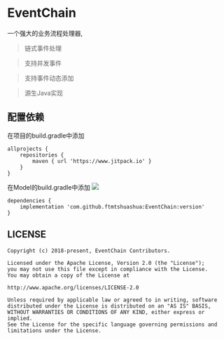 # EventChain
一个强大的业务流程处理器,

>链式事件处理

>支持并发事件

>支持事件动态添加

>源生Java实现

## 配置依赖

在项目的build.gradle中添加
```
allprojects {
    repositories {
        maven { url 'https://www.jitpack.io' }
    }
}
```
在Model的build.gradle中添加 [![](https://jitpack.io/v/ftmtshuashua/EventChain.svg)](https://jitpack.io/#ftmtshuashua/EventChain)
```
dependencies {
    implementation 'com.github.ftmtshuashua:EventChain:version'
}
```


## LICENSE

```
Copyright (c) 2018-present, EventChain Contributors.

Licensed under the Apache License, Version 2.0 (the "License");
you may not use this file except in compliance with the License.
You may obtain a copy of the License at

http://www.apache.org/licenses/LICENSE-2.0

Unless required by applicable law or agreed to in writing, software
distributed under the License is distributed on an "AS IS" BASIS,
WITHOUT WARRANTIES OR CONDITIONS OF ANY KIND, either express or implied.
See the License for the specific language governing permissions and
limitations under the License.
```




